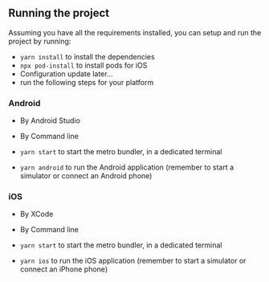 ## Running the project

Assuming you have all the requirements installed, you can setup and run the project by running:

- `yarn install` to install the dependencies
- `npx pod-install` to install pods for iOS
- Configuration update later...
- run the following steps for your platform

### Android

- By Android Studio

- By Command line
- `yarn start` to start the metro bundler, in a dedicated terminal
- `yarn android` to run the Android application (remember to start a simulator or connect an Android phone)

### iOS

- By XCode

- By Command line
- `yarn start` to start the metro bundler, in a dedicated terminal
- `yarn ios` to run the iOS application (remember to start a simulator or connect an iPhone phone)
